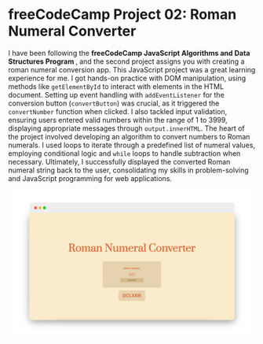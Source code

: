 # freeCodeCamp Project 02: Roman Numeral Converter

I have been following the <b> freeCodeCamp JavaScript Algorithms and Data Structures Program </b>, and the second project assigns you with creating a roman numeral conversion app. This JavaScript project was a great learning experience for me. I got hands-on practice with DOM manipulation, using methods like `getElementById` to interact with elements in the HTML document. Setting up event handling with `addEventListener` for the conversion button (`convertButton`) was crucial, as it triggered the `convertNumber` function when clicked. I also tackled input validation, ensuring users entered valid numbers within the range of 1 to 3999, displaying appropriate messages through `output.innerHTML`. The heart of the project involved developing an algorithm to convert numbers to Roman numerals. I used loops to iterate through a predefined list of numeral values, employing conditional logic and `while` loops to handle subtraction when necessary. Ultimately, I successfully displayed the converted Roman numeral string back to the user, consolidating my skills in problem-solving and JavaScript programming for web applications.

<p align=center>
  <img src="./images/roman-numeral-checker-image.png" width=700>
</p>

